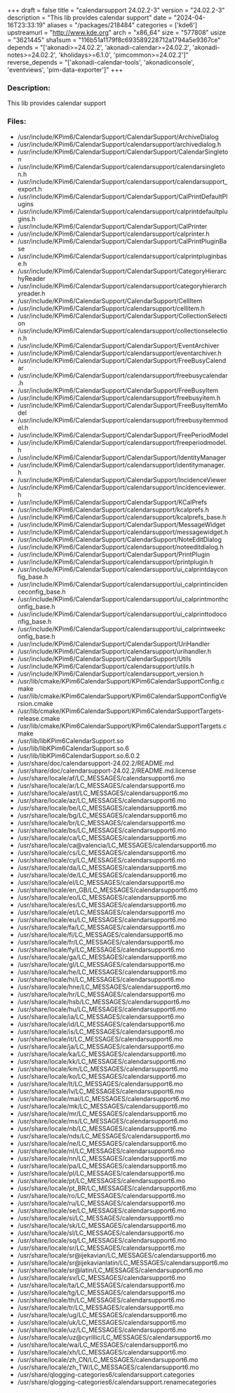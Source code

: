 +++
draft = false
title = "calendarsupport 24.02.2-3"
version = "24.02.2-3"
description = "This lib provides calendar support"
date = "2024-04-16T23:33:19"
aliases = "/packages/218484"
categories = ['kde6']
upstreamurl = "http://www.kde.org"
arch = "x86_64"
size = "577808"
usize = "3621445"
sha1sum = "116b51a1179f8c693589228712a1794a5e9367ce"
depends = "['akonadi>=24.02.2', 'akonadi-calendar>=24.02.2', 'akonadi-notes>=24.02.2', 'kholidays>=6.1.0', 'pimcommon>=24.02.2']"
reverse_depends = "['akonadi-calendar-tools', 'akonadiconsole', 'eventviews', 'pim-data-exporter']"
+++
### Description: 
This lib provides calendar support

### Files: 
* /usr/include/KPim6/CalendarSupport/CalendarSupport/ArchiveDialog
* /usr/include/KPim6/CalendarSupport/calendarsupport/archivedialog.h
* /usr/include/KPim6/CalendarSupport/CalendarSupport/CalendarSingleton
* /usr/include/KPim6/CalendarSupport/calendarsupport/calendarsingleton.h
* /usr/include/KPim6/CalendarSupport/calendarsupport/calendarsupport_export.h
* /usr/include/KPim6/CalendarSupport/CalendarSupport/CalPrintDefaultPlugins
* /usr/include/KPim6/CalendarSupport/calendarsupport/calprintdefaultplugins.h
* /usr/include/KPim6/CalendarSupport/CalendarSupport/CalPrinter
* /usr/include/KPim6/CalendarSupport/calendarsupport/calprinter.h
* /usr/include/KPim6/CalendarSupport/CalendarSupport/CalPrintPluginBase
* /usr/include/KPim6/CalendarSupport/calendarsupport/calprintpluginbase.h
* /usr/include/KPim6/CalendarSupport/CalendarSupport/CategoryHierarchyReader
* /usr/include/KPim6/CalendarSupport/calendarsupport/categoryhierarchyreader.h
* /usr/include/KPim6/CalendarSupport/CalendarSupport/CellItem
* /usr/include/KPim6/CalendarSupport/calendarsupport/cellitem.h
* /usr/include/KPim6/CalendarSupport/CalendarSupport/CollectionSelection
* /usr/include/KPim6/CalendarSupport/calendarsupport/collectionselection.h
* /usr/include/KPim6/CalendarSupport/CalendarSupport/EventArchiver
* /usr/include/KPim6/CalendarSupport/calendarsupport/eventarchiver.h
* /usr/include/KPim6/CalendarSupport/CalendarSupport/FreeBusyCalendar
* /usr/include/KPim6/CalendarSupport/calendarsupport/freebusycalendar.h
* /usr/include/KPim6/CalendarSupport/CalendarSupport/FreeBusyItem
* /usr/include/KPim6/CalendarSupport/calendarsupport/freebusyitem.h
* /usr/include/KPim6/CalendarSupport/CalendarSupport/FreeBusyItemModel
* /usr/include/KPim6/CalendarSupport/calendarsupport/freebusyitemmodel.h
* /usr/include/KPim6/CalendarSupport/CalendarSupport/FreePeriodModel
* /usr/include/KPim6/CalendarSupport/calendarsupport/freeperiodmodel.h
* /usr/include/KPim6/CalendarSupport/CalendarSupport/IdentityManager
* /usr/include/KPim6/CalendarSupport/calendarsupport/identitymanager.h
* /usr/include/KPim6/CalendarSupport/CalendarSupport/IncidenceViewer
* /usr/include/KPim6/CalendarSupport/calendarsupport/incidenceviewer.h
* /usr/include/KPim6/CalendarSupport/CalendarSupport/KCalPrefs
* /usr/include/KPim6/CalendarSupport/calendarsupport/kcalprefs.h
* /usr/include/KPim6/CalendarSupport/calendarsupport/kcalprefs_base.h
* /usr/include/KPim6/CalendarSupport/CalendarSupport/MessageWidget
* /usr/include/KPim6/CalendarSupport/calendarsupport/messagewidget.h
* /usr/include/KPim6/CalendarSupport/CalendarSupport/NoteEditDialog
* /usr/include/KPim6/CalendarSupport/calendarsupport/noteeditdialog.h
* /usr/include/KPim6/CalendarSupport/CalendarSupport/PrintPlugin
* /usr/include/KPim6/CalendarSupport/calendarsupport/printplugin.h
* /usr/include/KPim6/CalendarSupport/calendarsupport/ui_calprintdayconfig_base.h
* /usr/include/KPim6/CalendarSupport/calendarsupport/ui_calprintincidenceconfig_base.h
* /usr/include/KPim6/CalendarSupport/calendarsupport/ui_calprintmonthconfig_base.h
* /usr/include/KPim6/CalendarSupport/calendarsupport/ui_calprinttodoconfig_base.h
* /usr/include/KPim6/CalendarSupport/calendarsupport/ui_calprintweekconfig_base.h
* /usr/include/KPim6/CalendarSupport/CalendarSupport/UriHandler
* /usr/include/KPim6/CalendarSupport/calendarsupport/urihandler.h
* /usr/include/KPim6/CalendarSupport/CalendarSupport/Utils
* /usr/include/KPim6/CalendarSupport/calendarsupport/utils.h
* /usr/include/KPim6/CalendarSupport/calendarsupport_version.h
* /usr/lib/cmake/KPim6CalendarSupport/KPim6CalendarSupportConfig.cmake
* /usr/lib/cmake/KPim6CalendarSupport/KPim6CalendarSupportConfigVersion.cmake
* /usr/lib/cmake/KPim6CalendarSupport/KPim6CalendarSupportTargets-release.cmake
* /usr/lib/cmake/KPim6CalendarSupport/KPim6CalendarSupportTargets.cmake
* /usr/lib/libKPim6CalendarSupport.so
* /usr/lib/libKPim6CalendarSupport.so.6
* /usr/lib/libKPim6CalendarSupport.so.6.0.2
* /usr/share/doc/calendarsupport-24.02.2/README.md
* /usr/share/doc/calendarsupport-24.02.2/README.md.license
* /usr/share/locale/af/LC_MESSAGES/calendarsupport6.mo
* /usr/share/locale/ar/LC_MESSAGES/calendarsupport6.mo
* /usr/share/locale/ast/LC_MESSAGES/calendarsupport6.mo
* /usr/share/locale/az/LC_MESSAGES/calendarsupport6.mo
* /usr/share/locale/be/LC_MESSAGES/calendarsupport6.mo
* /usr/share/locale/bg/LC_MESSAGES/calendarsupport6.mo
* /usr/share/locale/br/LC_MESSAGES/calendarsupport6.mo
* /usr/share/locale/bs/LC_MESSAGES/calendarsupport6.mo
* /usr/share/locale/ca/LC_MESSAGES/calendarsupport6.mo
* /usr/share/locale/ca@valencia/LC_MESSAGES/calendarsupport6.mo
* /usr/share/locale/cs/LC_MESSAGES/calendarsupport6.mo
* /usr/share/locale/cy/LC_MESSAGES/calendarsupport6.mo
* /usr/share/locale/da/LC_MESSAGES/calendarsupport6.mo
* /usr/share/locale/de/LC_MESSAGES/calendarsupport6.mo
* /usr/share/locale/el/LC_MESSAGES/calendarsupport6.mo
* /usr/share/locale/en_GB/LC_MESSAGES/calendarsupport6.mo
* /usr/share/locale/eo/LC_MESSAGES/calendarsupport6.mo
* /usr/share/locale/es/LC_MESSAGES/calendarsupport6.mo
* /usr/share/locale/et/LC_MESSAGES/calendarsupport6.mo
* /usr/share/locale/eu/LC_MESSAGES/calendarsupport6.mo
* /usr/share/locale/fa/LC_MESSAGES/calendarsupport6.mo
* /usr/share/locale/fi/LC_MESSAGES/calendarsupport6.mo
* /usr/share/locale/fr/LC_MESSAGES/calendarsupport6.mo
* /usr/share/locale/fy/LC_MESSAGES/calendarsupport6.mo
* /usr/share/locale/ga/LC_MESSAGES/calendarsupport6.mo
* /usr/share/locale/gl/LC_MESSAGES/calendarsupport6.mo
* /usr/share/locale/he/LC_MESSAGES/calendarsupport6.mo
* /usr/share/locale/hi/LC_MESSAGES/calendarsupport6.mo
* /usr/share/locale/hne/LC_MESSAGES/calendarsupport6.mo
* /usr/share/locale/hr/LC_MESSAGES/calendarsupport6.mo
* /usr/share/locale/hsb/LC_MESSAGES/calendarsupport6.mo
* /usr/share/locale/hu/LC_MESSAGES/calendarsupport6.mo
* /usr/share/locale/ia/LC_MESSAGES/calendarsupport6.mo
* /usr/share/locale/id/LC_MESSAGES/calendarsupport6.mo
* /usr/share/locale/is/LC_MESSAGES/calendarsupport6.mo
* /usr/share/locale/it/LC_MESSAGES/calendarsupport6.mo
* /usr/share/locale/ja/LC_MESSAGES/calendarsupport6.mo
* /usr/share/locale/ka/LC_MESSAGES/calendarsupport6.mo
* /usr/share/locale/kk/LC_MESSAGES/calendarsupport6.mo
* /usr/share/locale/km/LC_MESSAGES/calendarsupport6.mo
* /usr/share/locale/ko/LC_MESSAGES/calendarsupport6.mo
* /usr/share/locale/lt/LC_MESSAGES/calendarsupport6.mo
* /usr/share/locale/lv/LC_MESSAGES/calendarsupport6.mo
* /usr/share/locale/mai/LC_MESSAGES/calendarsupport6.mo
* /usr/share/locale/mk/LC_MESSAGES/calendarsupport6.mo
* /usr/share/locale/mr/LC_MESSAGES/calendarsupport6.mo
* /usr/share/locale/ms/LC_MESSAGES/calendarsupport6.mo
* /usr/share/locale/nb/LC_MESSAGES/calendarsupport6.mo
* /usr/share/locale/nds/LC_MESSAGES/calendarsupport6.mo
* /usr/share/locale/ne/LC_MESSAGES/calendarsupport6.mo
* /usr/share/locale/nl/LC_MESSAGES/calendarsupport6.mo
* /usr/share/locale/nn/LC_MESSAGES/calendarsupport6.mo
* /usr/share/locale/pa/LC_MESSAGES/calendarsupport6.mo
* /usr/share/locale/pl/LC_MESSAGES/calendarsupport6.mo
* /usr/share/locale/pt/LC_MESSAGES/calendarsupport6.mo
* /usr/share/locale/pt_BR/LC_MESSAGES/calendarsupport6.mo
* /usr/share/locale/ro/LC_MESSAGES/calendarsupport6.mo
* /usr/share/locale/ru/LC_MESSAGES/calendarsupport6.mo
* /usr/share/locale/se/LC_MESSAGES/calendarsupport6.mo
* /usr/share/locale/si/LC_MESSAGES/calendarsupport6.mo
* /usr/share/locale/sk/LC_MESSAGES/calendarsupport6.mo
* /usr/share/locale/sl/LC_MESSAGES/calendarsupport6.mo
* /usr/share/locale/sq/LC_MESSAGES/calendarsupport6.mo
* /usr/share/locale/sr/LC_MESSAGES/calendarsupport6.mo
* /usr/share/locale/sr@ijekavian/LC_MESSAGES/calendarsupport6.mo
* /usr/share/locale/sr@ijekavianlatin/LC_MESSAGES/calendarsupport6.mo
* /usr/share/locale/sr@latin/LC_MESSAGES/calendarsupport6.mo
* /usr/share/locale/sv/LC_MESSAGES/calendarsupport6.mo
* /usr/share/locale/ta/LC_MESSAGES/calendarsupport6.mo
* /usr/share/locale/tg/LC_MESSAGES/calendarsupport6.mo
* /usr/share/locale/th/LC_MESSAGES/calendarsupport6.mo
* /usr/share/locale/tr/LC_MESSAGES/calendarsupport6.mo
* /usr/share/locale/ug/LC_MESSAGES/calendarsupport6.mo
* /usr/share/locale/uk/LC_MESSAGES/calendarsupport6.mo
* /usr/share/locale/uz/LC_MESSAGES/calendarsupport6.mo
* /usr/share/locale/uz@cyrillic/LC_MESSAGES/calendarsupport6.mo
* /usr/share/locale/wa/LC_MESSAGES/calendarsupport6.mo
* /usr/share/locale/xh/LC_MESSAGES/calendarsupport6.mo
* /usr/share/locale/zh_CN/LC_MESSAGES/calendarsupport6.mo
* /usr/share/locale/zh_TW/LC_MESSAGES/calendarsupport6.mo
* /usr/share/qlogging-categories6/calendarsupport.categories
* /usr/share/qlogging-categories6/calendarsupport.renamecategories
